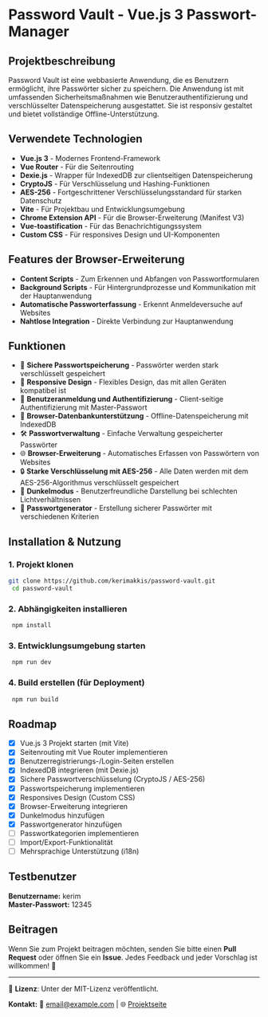 # Password Vault - Vue.js 3 Passwort-Manager

## Projektbeschreibung
Password Vault ist eine webbasierte Anwendung, die es Benutzern ermöglicht, ihre Passwörter sicher zu speichern. Die Anwendung ist mit umfassenden Sicherheitsmaßnahmen wie Benutzerauthentifizierung und verschlüsselter Datenspeicherung ausgestattet. Sie ist responsiv gestaltet und bietet vollständige Offline-Unterstützung.

## Verwendete Technologien
- **Vue.js 3** - Modernes Frontend-Framework
- **Vue Router** - Für die Seitenrouting
- **Dexie.js** - Wrapper für IndexedDB zur clientseitigen Datenspeicherung
- **CryptoJS** - Für Verschlüsselung und Hashing-Funktionen
- **AES-256** - Fortgeschrittener Verschlüsselungsstandard für starken Datenschutz
- **Vite** - Für Projektbau und Entwicklungsumgebung
- **Chrome Extension API** - Für die Browser-Erweiterung (Manifest V3)
- **Vue-toastification** - Für das Benachrichtigungssystem
- **Custom CSS** - Für responsives Design und UI-Komponenten

## Features der Browser-Erweiterung
- **Content Scripts** - Zum Erkennen und Abfangen von Passwortformularen
- **Background Scripts** - Für Hintergrundprozesse und Kommunikation mit der Hauptanwendung
- **Automatische Passworterfassung** - Erkennt Anmeldeversuche auf Websites
- **Nahtlose Integration** - Direkte Verbindung zur Hauptanwendung

## Funktionen
- 🔐 **Sichere Passwortspeicherung** - Passwörter werden stark verschlüsselt gespeichert
- 📲 **Responsive Design** - Flexibles Design, das mit allen Geräten kompatibel ist
- 🔑 **Benutzeranmeldung und Authentifizierung** - Client-seitige Authentifizierung mit Master-Passwort
- 💾 **Browser-Datenbankunterstützung** - Offline-Datenspeicherung mit IndexedDB
- 🛠 **Passwortverwaltung** - Einfache Verwaltung gespeicherter Passwörter
- 🌐 **Browser-Erweiterung** - Automatisches Erfassen von Passwörtern von Websites
- 🔒 **Starke Verschlüsselung mit AES-256** - Alle Daten werden mit dem AES-256-Algorithmus verschlüsselt gespeichert
- 🌙 **Dunkelmodus** - Benutzerfreundliche Darstellung bei schlechten Lichtverhältnissen
- 🔧 **Passwortgenerator** - Erstellung sicherer Passwörter mit verschiedenen Kriterien

## Installation & Nutzung
### 1. Projekt klonen
```bash
git clone https://github.com/kerimakkis/password-vault.git
 cd password-vault
```

### 2. Abhängigkeiten installieren
```bash
 npm install
```

### 3. Entwicklungsumgebung starten
```bash
 npm run dev
```

### 4. Build erstellen (für Deployment)
```bash
 npm run build
```

## Roadmap
- [x] Vue.js 3 Projekt starten (mit Vite)
- [x] Seitenrouting mit Vue Router implementieren
- [x] Benutzerregistrierungs-/Login-Seiten erstellen
- [x] IndexedDB integrieren (mit Dexie.js)
- [x] Sichere Passwortverschlüsselung (CryptoJS / AES-256)
- [x] Passwortspeicherung implementieren
- [x] Responsives Design (Custom CSS)
- [x] Browser-Erweiterung integrieren
- [x] Dunkelmodus hinzufügen
- [x] Passwortgenerator hinzufügen
- [ ] Passwortkategorien implementieren
- [ ] Import/Export-Funktionalität
- [ ] Mehrsprachige Unterstützung (i18n)

## Testbenutzer
**Benutzername:** kerim  
**Master-Passwort:** 12345

## Beitragen
Wenn Sie zum Projekt beitragen möchten, senden Sie bitte einen **Pull Request** oder öffnen Sie ein **Issue**. Jedes Feedback und jeder Vorschlag ist willkommen! 🚀

---

📌 **Lizenz**: Unter der MIT-Lizenz veröffentlicht.

**Kontakt:**
📧 email@example.com | 🌐 [Projektseite](https://github.com/kerimakkis/password-vault)


